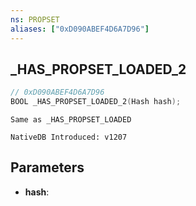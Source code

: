 ```yaml
---
ns: PROPSET
aliases: ["0xD090ABEF4D6A7D96"]
---
```

## _HAS_PROPSET_LOADED_2

```c
// 0xD090ABEF4D6A7D96
BOOL _HAS_PROPSET_LOADED_2(Hash hash);
```

```
Same as _HAS_PROPSET_LOADED

NativeDB Introduced: v1207
```

## Parameters
* **hash**:
